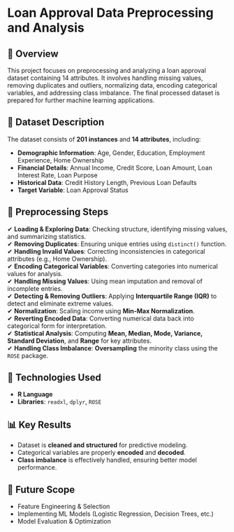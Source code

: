 # Loan Approval Data Preprocessing and Analysis

## 📌 Overview  
This project focuses on preprocessing and analyzing a loan approval dataset containing 14 attributes. It involves handling missing values, removing duplicates and outliers, normalizing data, encoding categorical variables, and addressing class imbalance. The final processed dataset is prepared for further machine learning applications.  

## 📂 Dataset Description  
The dataset consists of **201 instances** and **14 attributes**, including:  
- **Demographic Information**: Age, Gender, Education, Employment Experience, Home Ownership  
- **Financial Details**: Annual Income, Credit Score, Loan Amount, Loan Interest Rate, Loan Purpose  
- **Historical Data**: Credit History Length, Previous Loan Defaults  
- **Target Variable**: Loan Approval Status  

## 🔧 Preprocessing Steps  
✔ **Loading & Exploring Data**: Checking structure, identifying missing values, and summarizing statistics.  
✔ **Removing Duplicates**: Ensuring unique entries using `distinct()` function.  
✔ **Handling Invalid Values**: Correcting inconsistencies in categorical attributes (e.g., Home Ownership).  
✔ **Encoding Categorical Variables**: Converting categories into numerical values for analysis.  
✔ **Handling Missing Values**: Using mean imputation and removal of incomplete entries.  
✔ **Detecting & Removing Outliers**: Applying **Interquartile Range (IQR)** to detect and eliminate extreme values.  
✔ **Normalization**: Scaling income using **Min-Max Normalization**.  
✔ **Reverting Encoded Data**: Converting numerical data back into categorical form for interpretation.  
✔ **Statistical Analysis**: Computing **Mean, Median, Mode, Variance, Standard Deviation**, and **Range** for key attributes.  
✔ **Handling Class Imbalance**: **Oversampling** the minority class using the `ROSE` package.  

## 📜 Technologies Used  
- **R Language**  
- **Libraries**: `readxl`, `dplyr`, `ROSE`  

## 📊 Key Results  
- Dataset is **cleaned and structured** for predictive modeling.  
- Categorical variables are properly **encoded** and **decoded**.  
- **Class imbalance** is effectively handled, ensuring better model performance.  

## 🚀 Future Scope  
- Feature Engineering & Selection  
- Implementing ML Models (Logistic Regression, Decision Trees, etc.)  
- Model Evaluation & Optimization  
